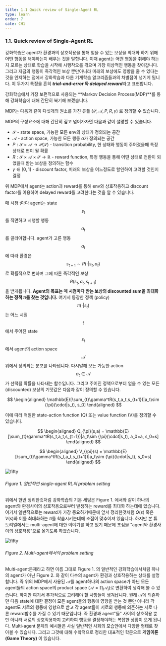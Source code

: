 ```yaml
---
title: 1.1 Quick review of Single-Agent RL
type: learn
order: 7
cate: CH1
---
```


### 1.1. Quick review of Single-Agent RL

강화학습은 agent가 환경과의 상호작용을 통해 얻을 수 있는 보상을 최대화 하기 위해 어떤 행동을 해야하는지 배우는 것을 말합니다. 이때 agent는 어떤 행동을 취해야 하는지 모르는 상태로 학습을 시작해 시행착오를 겪으며 가장 이상적인 행동을 찾아갑니다. 그리고 지금의 행동이 즉각적인 보상 뿐만아니라 미래의 보상에도 영향을 줄 수 있다는 것을 인지하는 점에서 강화학습과 다른 기계학습 알고리즘들과의 차별점이 생기게 됩니다. 이 두가지 특징을 흔히 ***trial-and-error* 와 *delayed reward***라고 표현합니다.

강화학습에서 가장 보편적으로 사용되는 **Markov Decision Process(MDP)**를 통해 강화학습에 대해 간단히 복기해 보겠습니다. 

MDP는 다음과 같이 다섯개의 원소를 가진 튜플 $(\mathcal{S},\mathcal{A},P,R,\gamma)$ 로 정의할 수 있습니다. 

MDP의 구성요소에 대해 간단히 짚고 넘어가자면 다음과 같이 설명할 수 있습니다.

- $\mathcal{S}$ - state space, 가능한 모든 env의 상태가 정의되는 공간
- $\mathcal{A}$ - action space, 가능한 모든 행동 $a$가 정의되는 공간
- $P:\mathcal{S}\times\mathcal{A} \rightarrow \mathcal{P}(\mathcal{S})$  - transition probability, 현 상태와 행동이 주어졌을때 특정 상태로 변이 될 확률
- $R:\mathcal{S}\times\mathcal{A}\times\mathcal{S} \rightarrow \mathbb{R}$ - reward function, 특정 행동을 통해 어떤 상태로 전환이 되었을때 받는 보상을 정의하는 함수
- $\gamma \in [0,1]$ - discount factor, 미래의 보상을 어느정도로 할인하여 고려할 것인지 결정

위 MDP에서 agent는 action과 reward를 통해 env와 상호작용하고 discount factor를 이용하여 delayed reward를 고려한다는 것을 알 수 있습니다. 


매 시점 t마다 agent는 state $$s_t$$를 직면하고 시행할 행동 $$a_t$$를 골라야합니다. agent가 고른 행동 $$a_t$$에 따라 환경은 $$s_{t+1}\sim P(\cdot|s_t, a_t)$$로 확률적으로 변하며 그에 따른 즉각적인 보상 $$R(s_t,a_t,s_{t+1})$$을 받게됩니다. **Agent의 목표는 매 시점마다 받는 보상의 discounted sum을 최대화하는 정책 $\pi$를 찾는 것입니다.** 여기서 등장한 정책 (policy) $$\pi(\cdot \vert s_t)$$는 어느 시점 $$t$$에서 주어진 state $$s_t$$에서 agent의 action space $$\mathcal{A}$$ 위에서 정의되는 분포를 나타냅니다. 다시말해 모든 가능한 action $$a_t \in \mathcal{A}$$ 가 선택될 확률을 나타내는 함수입니다. 그리고 주어진 정책으로부터 얻을 수 있는 모든 (discounted) 보상의 기댓값은 다음과 같이 정의할 수 있습니다. 


$$
\begin{aligned}
\mathbb{E}[\sum_{t}\gamma^tR(s_t,a_t,s_{t+1})|a_t\sim {\pi}(\cdot|s_t), s_0]
\end{aligned}
$$


이에 따라 적절한 state-action function (Q) 또는 value function (V)를 정의할 수 있습니다.

$$
\begin{aligned}
Q_{\pi}(s,a) = \mathbb{E}[\sum_{t}\gamma^tR(s_t,a_t,s_{t+1})|a_t\sim {\pi}(\cdot|s_t), a_0=a, s_0=s]
\end{aligned}
$$

$$
\begin{aligned}
V_{\pi}(s) = \mathbb{E}[\sum_{t}\gamma^tR(s_t,a_t,s_{t+1})|a_t\sim {\pi}(\cdot|s_t), s_0=s]
\end{aligned}
$$

![fifty](https://mas-tutorials.s3.ap-northeast-2.amazonaws.com/SA.png)
###### Figure 1. 일반적인 single-agent RL의 problem setting



위에서 한번 정리한것처럼 강화학습의 기본 세팅은 Figure 1. 에서와 같이 하나의 agent와 환경사이의 상호작용으로부터 발생하는 reward를 최대화 하는데에 있습니다. 여기서 일반적으로는 reward가 가장 중요하기때문에 앞서 정리한것처럼 $Q(s)$ 혹은 $V(s)$와 이를 최대화하는 $\pi$를 학습시키는데에 초점이 맞추어져 있습니다. 하지만 본 튜토리얼에서는 multi-agent에 대한 이야기를 하고 있기 때문에 초점을 "agent와 환경사이의 상호작용"으로 옮기도록 하겠습니다. 

![fifty](https://mas-tutorials.s3.ap-northeast-2.amazonaws.com/MA.png)
###### Figure 2. Multi-agent에서의 problem setting


Multi-agent문제라고 하면 이름 그대로 Figure 1. 의 일반적인 강화학습에서처럼 하나의 agent가 아닌 Figure 2. 와 같이 다수의 agent가 환경과 상호작용하는 상태를 설명합니다. 즉 위의 MDP에서 사용된 $\mathcal{A}$를 agent하나의 action space가 아닌 모든 agent들의 action space의 product space ($\mathcal{A}=\prod_i \mathcal{A}_i$)로 변환하여 생각해 볼 수 있습니다. 하지만 여기서 추가적으로 고려해야 할 사항들이 생겨납니다. 원래 $\mathcal{A}$에 의존하던 다음 state에 대한 결정이 모든 agent들의 행동에 영향을 받는 것 뿐만 아니라 각 agent도 서로의 행동에 영향으로 받고 각 agent들이 서로의 행동에 의존하는 서로 다른 reward함수를 가질 수 있기 때문입니다. 즉 환경과 agent"들" 사이의 상호작용 뿐만 아니라 서로의 상호작용까지 고려하여 행동을 결정해야하는 복잡한 상황이 오게 됩니다. Multi-agent 문제의 예시들은 사실 일반적인 사회의 모습안에서 다양한 형태로 찾아볼 수 있습니다. 그리고 그것에 대해 수학적으로 정리한 대표적인 학문으로 __게임이론 (Game Theory)__ 이 있습니다.